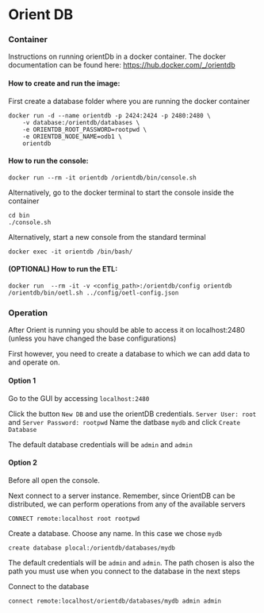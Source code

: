 # Orient DB

### Container 

Instructions on running orientDb in a docker container.
The docker documentation can be found here: https://hub.docker.com/_/orientdb

#### How to create and run the image:

First create a database folder where you are running the docker container

```
docker run -d --name orientdb -p 2424:2424 -p 2480:2480 \
    -v database:/orientdb/databases \
    -e ORIENTDB_ROOT_PASSWORD=rootpwd \
    -e ORIENTDB_NODE_NAME=odb1 \
    orientdb
```

#### How to run the console:
```
docker run --rm -it orientdb /orientdb/bin/console.sh
```
Alternatively, go to the docker terminal to start the console inside the container
```
cd bin
./console.sh
```

Alternatively, start a new console from the standard terminal 
```
docker exec -it orientdb /bin/bash/
```


#### (OPTIONAL) How to run the ETL:
```
docker run  --rm -it -v <config_path>:/orientdb/config orientdb /orientdb/bin/oetl.sh ../config/oetl-config.json
```

### Operation

After Orient is running you should be able to access it on 
localhost:2480 (unless you have changed the base configurations)

First however, you need to create a database to which we can add data to and operate on.

#### Option 1

Go to the GUI by accessing `localhost:2480`

Click the button `New DB` and use the orientDB credentials. 
`Server User: root` and `Server Password: rootpwd`
Name the datbase `mydb` and click `Create Database`

The default database credentials will be `admin` and `admin`
#### Option 2

Before all open the console.

Next connect to a server instance. Remember, since OrientDB can be distributed, we can perform operations from any of the available servers
```
CONNECT remote:localhost root rootpwd
```

Create a database. Choose any name. In this case we chose `mydb`
```
create database plocal:/orientdb/databases/mydb
```
The default credentials will be `admin` and `admin`. 
The path chosen is also the path you must use when you connect to the database in the next steps

Connect to the database
```
connect remote:localhost/orientdb/databases/mydb admin admin
```